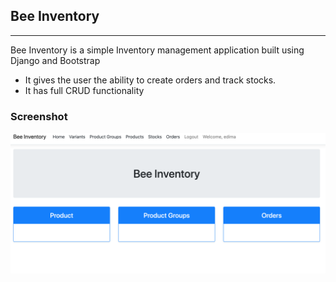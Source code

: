 ## Bee Inventory
***

Bee Inventory is a simple Inventory management application built using Django and Bootstrap
- It gives the user the ability to create orders and track stocks.
- It has full CRUD functionality

### Screenshot
![Home](https://github.com/edimaudo/Web-projects/blob/master/fullstack_projects/beeInventory_project/index.png)